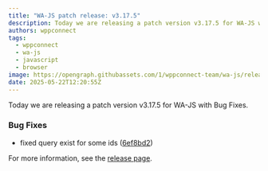 ```yaml
---
title: "WA-JS patch release: v3.17.5"
description: Today we are releasing a patch version v3.17.5 for WA-JS with Bug Fixes.
authors: wppconnect
tags:
  - wppconnect
  - wa-js
  - javascript
  - browser
image: https://opengraph.githubassets.com/1/wppconnect-team/wa-js/releases/tag/v3.17.5
date: 2025-05-22T12:20:55Z
---
```


Today we are releasing a patch version v3.17.5 for WA-JS with Bug Fixes.

<!--truncate-->

### Bug Fixes

* fixed query exist for some ids ([6ef8bd2](https://github.com/wppconnect-team/wa-js/commit/6ef8bd23d111f79b272d382e9e4bd5979212379f))

For more information, see the [release page](https://github.com/wppconnect-team/wa-js/releases/tag/v3.17.5).